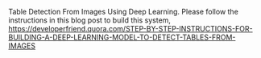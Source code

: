 Table Detection From Images Using Deep Learning.
Please follow the instructions in this blog post to build this system,
https://developerfriend.quora.com/STEP-BY-STEP-INSTRUCTIONS-FOR-BUILDING-A-DEEP-LEARNING-MODEL-TO-DETECT-TABLES-FROM-IMAGES
